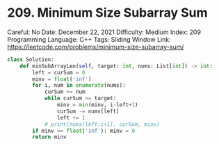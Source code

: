 # 209. Minimum Size Subarray Sum

Careful: No
Date: December 22, 2021
Difficulty: Medium
Index: 209
Programming Language: C++
Tags: Sliding Window
Link: https://leetcode.com/problems/minimum-size-subarray-sum/

```python
class Solution:
    def minSubArrayLen(self, target: int, nums: List[int]) -> int:
        left = curSum = 0
        minv = float('inf')
        for i, num in enumerate(nums):
            curSum += num
            while curSum >= target:
                minv = min(minv, i-left+1)
                curSum -= nums[left]
                left += 1
            # print(nums[left:i+1], curSum, minv)
        if minv == float('inf'): minv = 0
        return minv
```